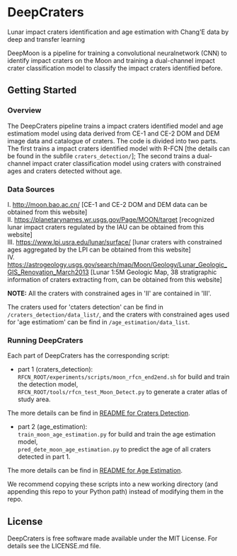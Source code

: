 # DeepCraters 
Lunar impact craters identification and age estimation with Chang'E data by deep and transfer learning

DeepMoon is a pipeline for training a convolutional neuralnetwork (CNN) 
to identify impact craters on the Moon and training a dual-channel impact 
crater classification model to classify the impact craters identified before.

## Getting Started

### Overview

The DeepCraters pipeline trains a impact craters identified model and 
age estimatiom model using data derived from CE-1 and CE-2 DOM and DEM 
image data and catalogue of craters.  The code is divided into two parts. 
The first trains a impact craters identified model with R-FCN [the details 
can be found in the subfile `craters_detection/`]; The second trains a 
dual-channel impact crater classification model using craters with 
constrained ages and craters detected without age.

### Data Sources

  I. http://moon.bao.ac.cn/ [CE-1 and CE-2 DOM and DEM data can be obtained from this website]  
 II. https://planetarynames.wr.usgs.gov/Page/MOON/target [recognized lunar impact craters regulated by the IAU can be obtained from this website]  
III. https://www.lpi.usra.edu/lunar/surface/ [lunar craters with constrained ages aggregated by the LPI can be obtained from this website]  
 IV. https://astrogeology.usgs.gov/search/map/Moon/Geology/Lunar_Geologic_GIS_Renovation_March2013 [Lunar 1:5M Geologic Map, 38 stratigraphic information of craters extracting from, can be obtained from this website]

**NOTE:** All the craters with constrained ages in 'II' are contained in 'III'.

The craters used for 'ctaters detection' can be find in `/craters_detection/data_list/`, 
and the craters with constrained ages used for 'age estimatiom' can be find in `/age_estimation/data_list`.

### Running DeepCraters

Each part of DeepCraters has the corresponding script: 
 - part 1 (craters_detection):  
  `RFCN_ROOT/experiments/scripts/moon_rfcn_end2end.sh` for build and train the detection model,  
  `RFCN_ROOT/tools/rfcn_test_Moon_Detect.py` to generate a crater atlas of study area.  
  
  The more details can be find in [README for Craters Detection](https://github.com/hszhaohs/DeepCraters/craters_detection/README.md).
  
 - part 2 (age_estimation):  
  `train_moon_age_estimation.py` for build and train the age estimation model,  
  `pred_dete_moon_age_estimation.py` to predict the age of all craters detected in part 1.  
  
  The more details can be find in [README for Age Estimation](https://github.com/hszhaohs/DeepCraters/age_estimation/README.md).

We recommend copying these scripts into a new working directory (and appending
this repo to your Python path) instead of modifying them in the repo.

## License

DeepCraters is free software made available under the MIT License. For details see
the LICENSE.md file.
